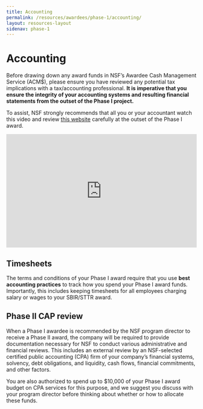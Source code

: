 ```yaml
---
title: Accounting
permalink: /resources/awardees/phase-1/accounting/
layout: resources-layout
sidenav: phase-1
---
```


# Accounting

Before drawing down any award funds in NSF’s Awardee Cash Management Service (ACM$), please ensure you have reviewed any potential tax implications with a tax/accounting professional. **It is imperative that you ensure the integrity of your accounting systems and resulting financial statements from the outset of the Phase I project.**  

To assist, NSF strongly recommends that all you or your accountant watch this video and review [this website](https://www.nsf.gov/bfa/dias/caar/sbirrev.jsp) carefully at the outset of the Phase I award.  

<iframe sandbox="allow-same-origin allow-scripts" title="Phase I award information" width="100%" height="300" src="https://www.youtube.com/embed/mJG-aSh7Q4U" frameborder="0" allowfullscreen></iframe>

## Timesheets 

The terms and conditions of your Phase I award require that you use **best accounting practices** to track how you spend your Phase I award funds. Importantly, this includes keeping timesheets for all employees charging salary or wages to your SBIR/STTR award. 

## Phase II CAP review 

When a Phase I awardee is recommended by the NSF program director to receive a Phase II award, the company will be required to provide documentation necessary for NSF to conduct various administrative and financial reviews. This includes an external review by an NSF-selected certified public accounting (CPA) firm of your company’s financial systems, solvency, debt obligations, and liquidity, cash flows, financial commitments, and other factors. 

You are also authorized to spend up to $10,000 of your Phase I award budget on CPA services for this purpose, and we suggest you discuss with your program director before thinking about whether or how to allocate these funds. 

 
